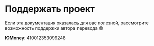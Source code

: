 # Поддержать проект

Если эта документация оказалась для вас полезной, рассмотрите возможность поддержки автора перевода :smile:

**ЮMoney**: 410012353099248
